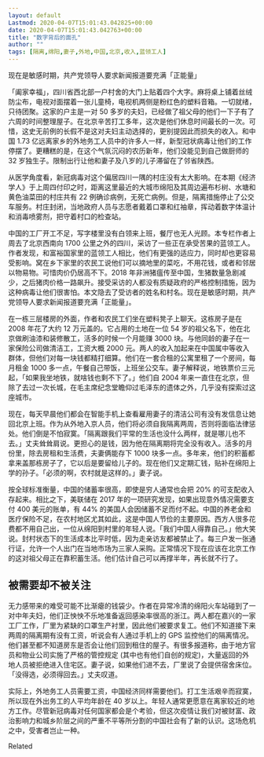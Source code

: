 ```yaml
---
layout: default
Lastmod: 2020-04-07T15:01:43.042825+00:00
date: 2020-04-07T15:01:43.042763+00:00
title: "数字背后的面孔"
author: ""
tags: [隔离,绵阳,妻子,外地,中国,北京,收入,蓝领工人]
---
```


现在是敏感时期，共产党领导人要求新闻报道要充满「正能量」​​​

「阖家幸福」，四川省西北部一户村舍的大门上贴着四个大字。麻将桌上铺着丝绒防尘布，电视对面摆着一张儿童椅，电视机两侧是粉红色的塑料音箱。一切就绪，只待团聚。这家的户主是一对 50 多岁的夫妇，已经做了祖父母的他们一下子有了六周的时间整理屋子。在北京辛苦打工多年，这次是他们休息时间最长的一次。可惜，这史无前例的长假不是这对夫妇主动选择的，更别提因此而损失的收入。和中国 1.73 亿远离家乡的外地务工人员中的许多人一样，新型冠状病毒让他们的工作停摆了。更糟糕的是，在这个气氛沉闷的农历新年，他们没能见到自己做厨师的 32 岁独生子。限制出行让他和妻子及八岁的儿子滞留在了邻省陕西。

从医学角度看，新冠病毒对这个偏居四川一隅的村庄没有太大影响。在本期《经济学人》于上周四付印之时，距离这里最近的大城市绵阳及其周边遍布杉树、水塘和黄色油菜田的村庄共有 22 例确诊病例，无死亡病例。但是，隔离措施停止了公交车服务。村庄封闭，当地政府人员与志愿者戴着口罩和红袖章，挥动着数字体温计和消毒喷雾剂，把守着村口的检查站。

中国的工厂开工不足，写字楼里没有白领来上班，餐厅也无人光顾。本专栏作者上周去了北京西南向 1700 公里之外的四川，采访了一些正在承受苦果的蓝领工人。作者发现，和富裕国家里的蓝领工人相比，他们有更强的适应力，同时却也更容易受影响。窝在乡下家里的农民工说他们可以摘地里的菜吃，不用花钱，或者和邻居以物易物。可惜肉价仍居高不下。2018 年非洲猪瘟传至中国，生猪数量急剧减少，之后猪肉价格一路飙升。接受采访的人都没有质疑政府的严格控制措施，因为这种病毒让他们很害怕。本文隐去了受访者的姓名和村名。现在是敏感时期，共产党领导人要求新闻报道要充满「正能量」。

在一栋三层楼房的外面，作者和农民工们坐在塑料凳子上聊天。这栋房子是在 2008 年花了大约 12 万元盖的。它占用的土地在一位 54 岁的祖父名下，他在北京做刷油漆和装修散工，活多的时候一个月能赚 3000 块。与他同龄的妻子在一家保险公司做清洁工，工资大概 2000 元。两人的收入加起来在中国属中等收入群体，但他们对每一块钱都精打细算。他们在一套合租的公寓里租了一个房间，每月租金 1000 多一点，午餐自己带饭，上班坐公交车。妻子解释说，地铁票价三元起，「如果我坐地铁，就啥钱也剩不下了。」他们自 2004 年来一直住在北京，但除了去过一次长城，在毛主席纪念堂瞻仰过毛泽东的遗体之外，几乎没有探索过这座城市。

现在，每天早晨他们都会在智能手机上查看雇用妻子的清洁公司有没有发信息让她回北京上班。作为从外地入京人员，他们将必须自我隔离两周，否则将面临法律惩处。他们倒是不怕寂寞。「隔离跟我们平常的生活也没什么两样，就是哪儿也不去。」丈夫耸耸肩说。更担心的是钱，因为他在隔离期将完全没有收入。活多的月份里，除去房租和生活费，夫妻俩能存下 1000 块多一点。多年来，他们的积蓄都拿来盖那栋房子了，它以后是要留给儿子的。现在他们又定期汇钱，贴补在绵阳上学的孙子。「必须的啊，农村就是这样的。」妻子说。

按全球标准衡量，中国的储蓄率很高，即使是穷人通常也会把 20% 的可支配收入存起来。相比之下，美联储在 2017 年的一项研究发现，如果出现意外情况需要支付 400 美元的账单，有 44% 的美国人会因储蓄不足而付不起。中国的养老金和医疗保险不足，在农村地区尤其如此，这是中国人节俭的主要原因。西方人很多花费都不用自己出，一位从绵阳到村里的年轻人说。「我们中国人得靠自己。」他大笑说。封村状态下的生活成本比平时低，因为走亲访友都被禁止了。每三户发一张通行证，允许一个人出门在当地市场为三家人采购。正常情况下现在应该在北京工作的这对祖父母正在靠积蓄生活。他们估计自己可以再撑半年，再长就不行了。

被需要却不被关注
--------

无力感带来的难受可能不比渐瘪的钱袋少。作者在异常冷清的绵阳火车站碰到了一对中年夫妇，他们正怏怏不乐地准备返回感染率很高的浙江。两人都在嘉兴的一家工厂工作，厂里为紧缺的口罩生产衬里，因此他们被要求复工。他们不知道接下来两周的隔离期有没有工资，听说会有人通过手机上的 GPS 监控他们的隔离情况。他们甚至都不知道房东是否会让他们回到租住的屋子。有很多报道称，由于地方官员和物业公司实施了严格的管控规定 (其中也有他们自创的规定)，大量返回的外地人员被拒绝进入住宅区。妻子说，如果他们进不去，厂里说了会提供宿舍床位。 「没得选，必须得回去。」丈夫叹道。

实际上，外地务工人员需要工资，中国经济同样需要他们。打工生活艰辛而寂寞，所以现在外出务工的人平均年龄在 40 岁以上。年轻人通常更愿意在离家较近的地方工作。尽管新冠病毒对任何国家都会是个考验，但这次疫情让我们对被财富、政治影响力和城乡阶层之间的严重不平等所分割的中国社会有了新的认识。这场危机之中，受害者岂止一种。

Related

